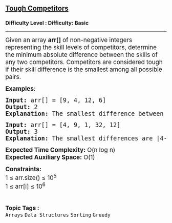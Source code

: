 <h2><a href="https://www.geeksforgeeks.org/problems/tough-competitors0540/1?page=2&category=Arrays,Strings,Linked%20List,Stack,Queue&difficulty=Basic&status=unsolved&sortBy=submissions">Tough Competitors</a></h2><h3>Difficulty Level : Difficulty: Basic</h3><hr><div class="problems_problem_content__Xm_eO"><p><span style="font-size: 14pt;">Given an array <strong>arr[]</strong> of non-negative integers representing the skill levels of competitors, determine the minimum absolute difference between the skills of any two competitors. Competitors are considered tough if their skill difference is the smallest among all possible pairs.</span></p>
<p><span style="font-size: 14pt;"><strong>Examples</strong>:</span></p>
<pre><span style="font-size: 14pt;"><strong>Input:</strong> arr[] = [9, 4, 12, 6]</span><br><span style="font-size: 14pt;"><strong>Output:</strong> 2</span><br><span style="font-size: 14pt;"><strong>Explanation:</strong> The smallest difference between skill values is |4-6| = 2.</span></pre>
<pre><span style="font-size: 14pt;"><strong>Input:</strong> arr[] = [4, 9, 1, 32, 12]</span><br><span style="font-size: 14pt;"><strong>Output:</strong> 3</span><br><span style="font-size: 14pt;"><strong>Explanation:</strong> The smallest differences are |4-1| = 3 and |9-12| = 3. Thus, the smallest difference is 3.</span></pre>
<p><span style="font-size: 14pt;"><strong>Expected Time Complexity:</strong> O(n log n)</span><br><span style="font-size: 14pt;"><strong>Expected Auxiliary Space:</strong> O(1)</span></p>
<p><span style="font-size: 14pt;"><strong>Constraints:<br></strong>1 ≤ arr.size() ≤ 10<sup>5</sup></span><br><span style="font-size: 14pt;">1 ≤ arr[i] ≤ 10<sup>6</sup></span></p></div><br><p><span style=font-size:18px><strong>Topic Tags : </strong><br><code>Arrays</code>&nbsp;<code>Data Structures</code>&nbsp;<code>Sorting</code>&nbsp;<code>Greedy</code>&nbsp;